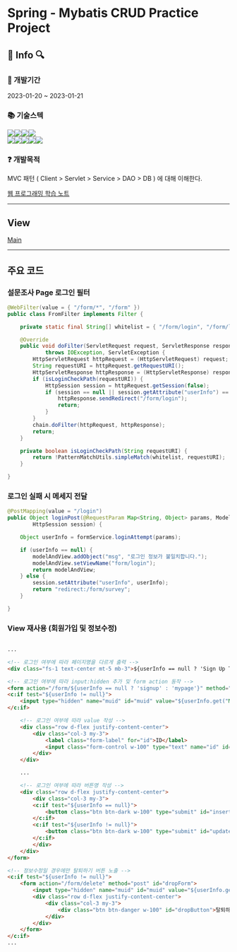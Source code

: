 # Spring - Mybatis CRUD Practice Project

## 📃 Info 🔍

### 📅 개발기간
2023-01-20 ~ 2023-01-21

### 📚 기술스텍
<img src="https://img.shields.io/badge/Java-FFFFFF?style=flat&logo=OpenJDK&logoColor=black" /><img src="https://img.shields.io/badge/HTML5-E34F26?style=flat&logo=HTML5&logoColor=white" /><img src="https://img.shields.io/badge/CSS3-1572B6?style=flat&logo=CSS3&logoColor=white" /><img src="https://img.shields.io/badge/JavaScript-F7DF1E?style=flat&logo=JavaScript&logoColor=white" />
<br>
<img src="https://img.shields.io/badge/Spring Boot-6DB33F?style=flat&logo=Spring Boot&logoColor=white" /><img src="https://img.shields.io/badge/MySQL-4479A1?style=flat&logo=MySQL&logoColor=white" /><img src="https://img.shields.io/badge/MyBatis-000000?style=flat&logo=MyBatis&logoColor=white" /><img src="https://img.shields.io/badge/Servlet-000000?style=flat&logo=Servlet&logoColor=white" /><img src="https://img.shields.io/badge/JSP-000000?style=flat&logo=JSP&logoColor=white" />

### ❓ 개발목적
MVC 패턴 ( Client > Servlet > Service > DAO > DB ) 에 대해 이해한다.

<a href="https://velog.io/@hh_nebula/series/%EC%9B%B9-%ED%94%84%EB%A1%9C%EA%B7%B8%EB%9E%98%EB%B0%8D-%ED%95%99%EC%8A%B5%EB%85%B8%ED%8A%B8">웹 프로그래밍 학습 노트</a>

<hr>

## View

<a href="https://github.com/HHNebula/toy_springboot/blob/master/docs/img/main.png">Main</a>

<hr>

## 주요 코드

### 설문조사 Page 로그인 필터

```java
@WebFilter(value = { "/form/*", "/form" })
public class FromFilter implements Filter {

    private static final String[] whitelist = { "/form/login", "/form/logout", "/form/signup" };

    @Override
    public void doFilter(ServletRequest request, ServletResponse response, FilterChain chain)
            throws IOException, ServletException {
        HttpServletRequest httpRequest = (HttpServletRequest) request;
        String requestURI = httpRequest.getRequestURI();
        HttpServletResponse httpResponse = (HttpServletResponse) response;
        if (isLoginCheckPath(requestURI)) {
            HttpSession session = httpRequest.getSession(false);
            if (session == null || session.getAttribute("userInfo") == null) {
                httpResponse.sendRedirect("/form/login");
                return;
            }
        }
        chain.doFilter(httpRequest, httpResponse);
        return;
    }

    private boolean isLoginCheckPath(String requestURI) {
        return !PatternMatchUtils.simpleMatch(whitelist, requestURI);
    }

}
```

### 로그인 실패 시 메세지 전달
```java
@PostMapping(value = "/login")
public Object loginPost(@RequestParam Map<String, Object> params, ModelAndView modelAndView,
        HttpSession session) {

    Object userInfo = formService.loginAttempt(params);

    if (userInfo == null) {
        modelAndView.addObject("msg", "로그인 정보가 불일치합니다.");
        modelAndView.setViewName("form/login");
        return modelAndView;
    } else {
        session.setAttribute("userInfo", userInfo);
        return "redirect:/form/survey";
    }

}
```

### View 재사용 (회원가입 및 정보수정)
```html

...

<!-- 로그인 여부에 따라 페이지명을 다르게 출력 -->
<div class="fs-1 text-center mt-5 mb-3">${userInfo == null ? 'Sign Up To Survey' : 'My Page'}</div>

<!-- 로그인 여부에 따라 input:hidden 추가 및 form action 동작 -->
<form action="/form/${userInfo == null ? 'signup' : 'mypage'}" method="post" id="userForm">
<c:if test="${userInfo != null}">
    <input type="hidden" name="muid" id="muid" value="${userInfo.get("MUID")}">
</c:if>

    <!-- 로그인 여부에 따라 value 작성 -->
    <div class="row d-flex justify-content-center">
        <div class="col-3 my-3">
            <label class="form-label" for="id">ID</label>
            <input class="form-control w-100" type="text" name="id" id="id" value="${userInfo.get("ID")}" required>
        </div>
    </div>

    ...

    <!-- 로그인 여부에 따라 버튼명 작성 -->
    <div class="row d-flex justify-content-center">
        <div class="col-3 my-3">
        <c:if test="${userInfo == null}">
            <button class="btn btn-dark w-100" type="submit" id="insertButton">가입하기</button>
        </c:if>
        <c:if test="${userInfo != null}">
            <button class="btn btn-dark w-100" type="submit" id="updateButton">수정하기</button>
        </c:if>
        </div>
    </div>
</form>

<!-- 정보수정일 경우에만 탈퇴하기 버튼 노출 -->
<c:if test="${userInfo != null}">
    <form action="/form/delete" method="post" id="dropForm">
        <input type="hidden" name="muid" id="muid" value="${userInfo.get("MUID")}">
        <div class="row d-flex justify-content-center">
            <div class="col-3 my-3">
                <div class="btn btn-danger w-100" id="dropButton">탈퇴하기</div>
            </div>
        </div>
    </form>
</c:if>
...

```
